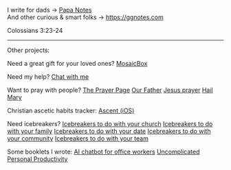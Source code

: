 I write for dads → <a href="https://papanotes.com" target="_blank">Papa Notes</a><br>
And other curious & smart folks → <a href="https://ggnotes.com" target="_blank">https://ggnotes.com</a>

Colossians 3:23-24

---

Other projects:

Need a great gift for your loved ones?
[MosaicBox](https://mosaicbox.com<)

Need my help?
[Chat with me](https://greggilbert.gumroad.com/l/call)

Want to pray with people?
[The Prayer Page](https://prayer.page)
[Our Father](https://ourfather.today)
[Jesus prayer](https://jesusprayer.today)
[Hail Mary](https://hailmary.today)

Christian ascetic habits tracker:
[Ascent (iOS)](https://ascent.nerdy.ventures/)

Need icebreakers?
[Icebreakers to do with your church](https://icebreakers.church)
[Icebreakers to do with your family](https://icebreakers.family)
[Icebreakers to do with your date](https://icebreakers.dating)
[Icebreakers to do with your community](https://icebreakers.community)
[Icebreakers to do with your team](https://icebreakers.team)

Some booklets I wrote:
[AI chatbot for office workers](https://greggilbert.gumroad.com/l/AI-chatbots-office-workers-EN)
[Uncomplicated Personal Productivity](https://greggilbert.gumroad.com/l/uncomplicated-personal-productivity)
